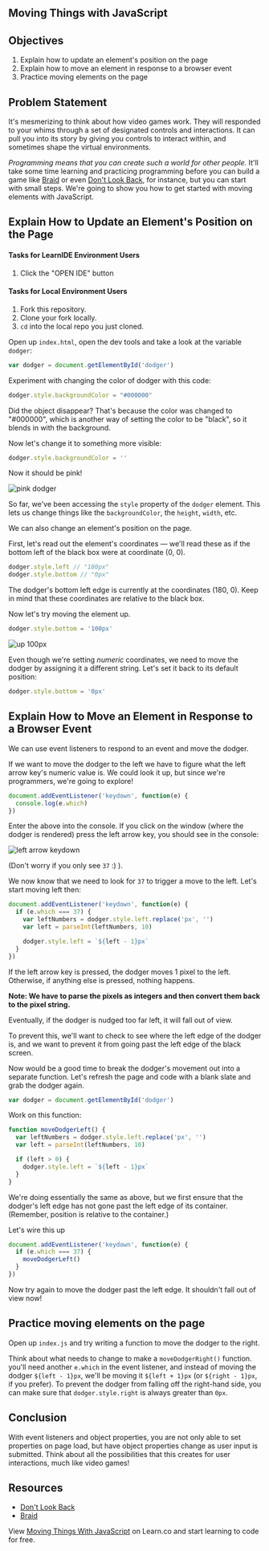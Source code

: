 Moving Things with JavaScript
---

## Objectives

1. Explain how to update an element's position on the page
2. Explain how to move an element in response to a browser event
3. Practice moving elements on the page

## Problem Statement

It's mesmerizing to think about how video games work. They will responded to your whims
through a set of designated controls and interactions. It can pull you into its story by
giving you controls to interact within, and sometimes shape the virtual environments.

_Programming means that you can create such a world for other people._ It'll take some 
time learning and practicing programming before you can build a game like 
[Braid](http://braid-game.com/) or even [Don't Look Back](http://terrycavanaghgames.com/dontlookback/),
for instance, but you can start with small steps. We're going to show you how to get started with moving elements with JavaScript.

## Explain How to Update an Element's Position on the Page

#### Tasks for LearnIDE Environment Users

1. Click the "OPEN IDE" button

#### Tasks for Local Environment Users

1. Fork this repository.
2. Clone your fork locally.
3. `cd` into the local repo you just cloned.

Open up `index.html`, open the dev tools and take a look at the variable `dodger`:

``` javascript
var dodger = document.getElementById('dodger')
```

Experiment with changing the color of dodger with this code:

``` javascript
dodger.style.backgroundColor = "#000000"
```

Did the object disappear? That's because the color was changed to "#000000", which is
another way of setting the color to be "black", so it blends in with the background.

Now let's change it to something more visible:

``` javascript
dodger.style.backgroundColor = ''
```

Now it should be pink!

![pink dodger](https://curriculum-content.s3.amazonaws.com/skills-based-js/pink_dodger.png)

So far, we've been accessing the `style` property of the `dodger` element. This lets us change things like the `backgroundColor`, the `height`, `width`, etc.

We can also change an element's position on the page.

First, let's read out the element's coordinates — we'll read these as if the bottom left of the black box were at coordinate (0, 0).

``` javascript
dodger.style.left // "180px"
dodger.style.bottom // "0px"
```

The dodger's bottom left edge is currently at the coordinates (180, 0). Keep in mind that
these coordinates are relative to the black box.

Now let's try moving the element up.

``` javascript
dodger.style.bottom = '100px'
```

![up 100px](https://curriculum-content.s3.amazonaws.com/skills-based-js/pink_dodger_bottom_100.png)

Even though we're setting _numeric_ coordinates, we need to move the dodger by assigning it a different string. Let's set it back to its default position:

``` javascript
dodger.style.bottom = '0px'
```

## Explain How to Move an Element in Response to a Browser Event

We can use event listeners to respond to an event and move the dodger.

If we want to move the dodger to the left we have to figure what the left arrow
key's numeric value is. We could look it up, but since we're programmers, we're going to
explore!

``` javascript
document.addEventListener('keydown', function(e) {
  console.log(e.which)
})
```

Enter the above into the console. If you click on the window (where the dodger is rendered)
press the left arrow key, you should see in the console:

![left arrow keydown](https://curriculum-content.s3.amazonaws.com/skills-based-js/left_arrow_keydown.png)

(Don't worry if you only see `37` :) ).

We now know that we need to look for `37` to trigger a move to the left. Let's start moving
left then:

``` javascript
document.addEventListener('keydown', function(e) {
  if (e.which === 37) {
    var leftNumbers = dodger.style.left.replace('px', '')
    var left = parseInt(leftNumbers, 10)

    dodger.style.left = `${left - 1}px`
  }
})
```

If the left arrow key is pressed, the dodger moves 1 pixel to the left. Otherwise, if anything else is pressed, nothing happens.

**Note: We have to parse the pixels as integers and then convert them back to the pixel string.**

Eventually, if the dodger is nudged too far left, it will fall out of view.

To prevent this, we'll want to check to see where the left edge of the dodger is, and we want
to prevent it from going past the left edge of the black screen.

Now would be a good time to break the dodger's movement out into a separate function. Let's refresh the page and code with a blank slate and grab the dodger again.

``` javascript
var dodger = document.getElementById('dodger')
```

Work on this function:

``` javascript
function moveDodgerLeft() {
  var leftNumbers = dodger.style.left.replace('px', '')
  var left = parseInt(leftNumbers, 10)

  if (left > 0) {
    dodger.style.left = `${left - 1}px`
  }
}
```

We're doing essentially the same as above, but we first ensure that the dodger's left edge has not gone past the left edge of its container. (Remember, position is relative to the container.)

Let's wire this up

``` javascript
document.addEventListener('keydown', function(e) {
  if (e.which === 37) {
    moveDodgerLeft()
  }
})
```

Now try again to move the dodger past the left edge. It shouldn't fall out of view now!

## Practice moving elements on the page

Open up `index.js` and try writing a function to move the dodger to the right.

Think about what needs to change to make a `moveDodgerRight()` function. you'll need another
`e.which` in the event listener, and instead of moving the dodger `${left - 1}px`, we'll be
moving it `${left + 1}px` (or `${right - 1}px`, if you prefer). To prevent the dodger from
falling off the right-hand side, you can make sure that `dodger.style.right` is always
greater than `0px`.

## Conclusion

With event listeners and object properties, you are not only able to set properties on page
load, but have object properties change as user input is submitted. Think about all the
possibilities that this creates for user interactions, much like video games!

## Resources

- [Don't Look Back](http://terrycavanaghgames.com/dontlookback/)
- [Braid](http://braid-game.com/)

<p class='util--hide'>View <a href='https://learn.co/lessons/moving-things-with-javascript'>Moving Things With JavaScript</a> on Learn.co and start learning to code for free.</p>

